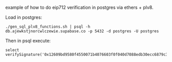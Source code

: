 example of how to do eip712 verification in postgres via ethers + plv8.

Load in postgres:
```
./gen_sql_plv8_functions.sh | psql -h db.ajewkstjnorcwlczewie.supabase.co -p 5432 -d postgres -U postgres
```
Then in psql execute:
```
select verifySignature('0x12609bd9580f4550071b4076603f0f040d7088edb30ecc6879c3a47c9cd2cd831cfa1ec4e27e52a76da2e5601fb29f4e297331167bc9ba31f4a9236d57a6137c1c','0xfF6fb5Ef289410592023F92F580B0ca783538027','hello');
```